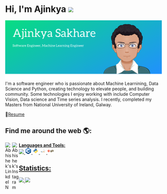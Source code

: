 
# Hi, I'm Ajinkya  <img src="https://media.giphy.com/media/hvRJCLFzcasrR4ia7z/giphy.gif" width="25px">

<img src="Ajinkya Sakhare.png" alt="banner that says Monica Powell - software engineer, content creator and community organizer alongside a cartoon illustration of Monica">
I'm a software engineer who is passionate about Machine Learnining, Data Science and Python,  creating technology to elevate people, and building community. Some technologies I enjoy working with include Computer Vision, Data science and Time series analysis. I recently, completed my Masters from National University of Ireland, Galway.  

📝[Resume](https://github.com/ajinkyasakhare19/ajinkyasakhare19/blob/main/Ajinkya_Sakhare_Data_Science.pdf)

## Find me around the web 🌎: 

<a href="https://www.linkedin.com/in/ajinkya-sakhare/">
  <img align="left" alt="Abhishek's LinkdeIN" width="22px" src="https://cdn.jsdelivr.net/npm/simple-icons@v3/icons/linkedin.svg" />


<a href="https://www.instagram.com/ajinkyasakhare_/">
  <img align="left" alt="Abhishek's Instagram" width="22px" src="https://cdn.jsdelivr.net/npm/simple-icons@v3/icons/instagram.svg" />


**Languages and Tools:**  
<code><img height="20" src="https://camo.githubusercontent.com/908b05cb18c99ba4eaf3e85b360eddc27aaa521d/68747470733a2f2f696d6167652e666c617469636f6e2e636f6d2f69636f6e732f7376672f323836312f323836313535372e737667"></code>
<code><img height="20" src="https://raw.githubusercontent.com/github/explore/80688e429a7d4ef2fca1e82350fe8e3517d3494d/topics/cpp/cpp.png"></code>
<code><img height="20" src="https://raw.githubusercontent.com/github/explore/80688e429a7d4ef2fca1e82350fe8e3517d3494d/topics/python/python.png"></code>
<code><img height="20" src="https://raw.githubusercontent.com/github/explore/80688e429a7d4ef2fca1e82350fe8e3517d3494d/topics/mysql/mysql.png"></code>
<code><img height="20" src="https://raw.githubusercontent.com/github/explore/80688e429a7d4ef2fca1e82350fe8e3517d3494d/topics/git/git.png"></code>

## Statistics: 
<p align="left">
<img src="https://github-readme-stats.vercel.app/api?username=ajinkyasakhare19&show_icons=true" width='25%'/>
<img src="https://github-readme-stats.vercel.app/api/top-langs/?username=ajinkyasakhare19&layout=compact" width='25%'/>
 </p>
